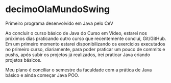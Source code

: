 # decimoOlaMundoSwing

 Primeiro programa desenvolvido em Java pelo CeV

 Ao concluir o curso básico de Java do Curso em Vídeo, estarei nos próximos dias praticando outro curso que recentemente concluí, Git/GitHub. Em um primeiro momento estarei disponibilizando os exercícios executados no primeiro curso, diariamente, para poder praticar um pouco de commits e pushs, após subir os projetos já realizados, irei praticar Java criando projetos básicos.

 Meu plano é conciliar o semestre da faculdade com a prática de Java básico e ainda começar Java POO.
